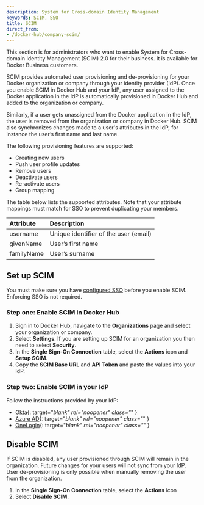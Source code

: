 ```yaml
---
description: System for Cross-domain Identity Management
keywords: SCIM, SSO
title: SCIM
direct_from: 
- /docker-hub/company-scim/
---
```


This section is for administrators who want to enable System for Cross-domain Identity Management (SCIM) 2.0 for their business. It is available for Docker Business customers. 

SCIM provides automated user provisioning and de-provisioning for your Docker organization or company through your identity provider (IdP).  Once you enable SCIM in Docker Hub and your IdP, any user assigned to the Docker application in the IdP is automatically provisioned in Docker Hub and added to the organization or company. 

Similarly, if a user gets unassigned from the Docker application in the IdP, the user is removed from the organization or company in Docker Hub. SCIM also synchronizes changes made to a user's attributes in the IdP, for instance the user’s first name and last name.

The following provisioning features are supported:
 - Creating new users
 - Push user profile updates
 - Remove users
 - Deactivate users 
 - Re-activate users
 - Group mapping
 
The table below lists the supported attributes. Note that your attribute mappings must match for SSO to prevent duplicating your members.

| Attribute    | Description
|:---------------------------------------------------------------|:-------------------------------------------------------------------------------------------|
| username             | Unique identifier of the user (email)                                   |
| givenName                            | User’s first name |
| familyName |User’s surname                                              |

## Set up SCIM

You must make sure you have [configured SSO](../single-sign-on/index.md) before you enable SCIM. Enforcing SSO is not required.

### Step one: Enable SCIM in Docker Hub

1. Sign in to Docker Hub, navigate to the **Organizations** page and select your organization or company.
2. Select **Settings**. If you are setting up SCIM for an organization you then need to select **Security**. 
3. In the **Single Sign-On Connection** table, select the **Actions** icon and **Setup SCIM**.
4. Copy the **SCIM Base URL** and **API Token** and paste the values into your IdP.

### Step two: Enable SCIM in your IdP

Follow the instructions provided by your IdP:

- [Okta](https://help.okta.com/en-us/Content/Topics/Apps/Apps_App_Integration_Wizard_SCIM.htm){: target="_blank" rel="noopener" class="_" }
- [Azure AD](https://learn.microsoft.com/en-us/azure/databricks/administration-guide/users-groups/scim/aad#step-2-configure-the-enterprise-application){: target="_blank" rel="noopener" class="_" }
- [OneLogin](https://developers.onelogin.com/scim/create-app){: target="_blank" rel="noopener" class="_" }

## Disable SCIM

If SCIM is disabled, any user provisioned through SCIM will remain in the organization. Future changes for your users will not sync from your IdP. User de-provisioning is only possible when manually removing the user from the organization.

1. In the **Single Sign-On Connection** table, select the **Actions** icon
2. Select **Disable SCIM**.
